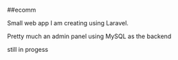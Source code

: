 ##ecomm

Small web app I am creating using Laravel.

Pretty much an admin panel using MySQL as the backend

still in progess